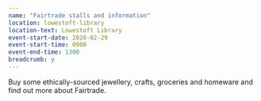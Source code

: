 ```yaml
---
name: "Fairtrade stalls and information"
location: lowestoft-library
location-text: Lowestoft Library
event-start-date: 2020-02-29
event-start-time: 0900
event-end-time: 1300
breadcrumb: y
---
```


Buy some ethically-sourced jewellery, crafts, groceries and homeware and find out more about Fairtrade.
